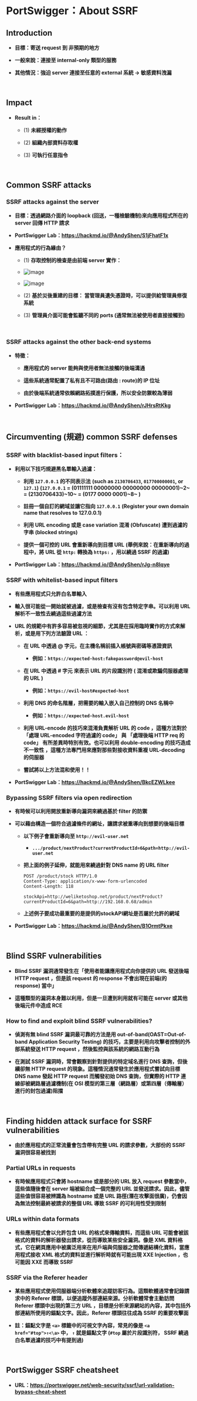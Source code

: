 # PortSwigger：About SSRF

## <span class="red">Introduction</span>

- **<span class="light_purple">目標</span>：寄送 request 到 非預期的地方**

- **<span class="purple">一般來說</span>：連接至 <span class="red">internal-only 類型</span>的服務**

- **<span class="purple">其他情況</span>：強迫 server 連接至任意的 <span class="red">external</span> 系統 → 敏感資料洩漏**

&emsp;

## <span class="red">Impact</span>

- **Result in：**
    
    - (1) **<span class="purple">未經授權的動作</span>**

    - (2) **<span class="purple">組織內部資料存取權</span>**
    
    - (3) **<span class="purple">可執行任意指令</span>**

&emsp;

## <span class="red">Common SSRF attacks</span>

### <span class="red">SSRF attacks against the server</span>

- **<span class="light_purple">目標</span>：透過網路介面的 loopback (回送，一種檢驗機制)來向應用程式所在的 server 回傳 HTTP 請求**

- **<span class="red">PortSwigger Lab</span>：https://hackmd.io/@AndyShen/S1jFhatF1x**

- **應用程式的行為緣由？**
    
    - (1) **存取控制的檢查是<span class="blue">由前端 server 實作</span>：**
    - ![image](https://hackmd.io/_uploads/BygxvRKKJl.png)
    - ![image](https://hackmd.io/_uploads/rycGv0FK1g.png)

    - (2) **基於<span class="light_purple">災後重建</span>的目標： 當管理員<span class="blue">遺失憑證</span>時，可以提供給管理員修復系統**
    
    - (3) **管理員介面可能會監聽<span class="red">不同的 ports</span> (通常無法被使用者直接接觸到)**

&emsp;

### <span class="red">SSRF attacks against the other back-end systems</span>

- **特徵：**

    - **應用程式的 server <span class="blue">能夠</span>與使用者無法接觸的<span class="blue">後端溝通</span>** 

    - **這些系統通常配置了<span class="blue">私有且不可路由(路由 : route)的 IP 位址</span>** 

    - **由於後端系統通常依賴網路拓撲進行保護，所以<span class="blue">安全防禦較為薄弱</span>**

- **<span class="red">PortSwigger Lab</span>：https://hackmd.io/@AndyShen/rJHrsRtKkg**

&emsp;

## <span class="red">Circumventing (規避) common SSRF defenses</span>

### <span class="red">SSRF with <span class="light_purple">blacklist-based</span> input filters</span>：

- **利用以下技巧規避<span class="light_purple">黑名單</span>輸入過濾：**

    - **利用 ```127.0.0.1``` 的<span class="blue">不同表示法</span>**
    **(such as ```2130706433```, ```017700000001```, or ```127.1```)**
    **(```127.0.0.1``` = (01111111 00000000 00000000 00000001)~2~ = (2130706433)~10~ = (0177 0000 0001)~8~ )**

    - **註冊<span class="blue">一個自訂的網域</span>並讓它指向 ```127.0.0.1```**
    **(Register your <span class="blue">own domain name</span> that resolves to 127.0.0.1)**

    - **利用 <span class="blue">URL encoding</span> 或是 <span class="blue">case variation</span> 混淆 (Obfuscate) 遭到過濾的字串 (blocked strings)**

    - **提供一個可控的 URL 會<span class="blue">重新導向</span>到目標 URL**
    **(舉例來說：在重新導向的過程中，將 URL 從 ```http:``` <span class="purple">轉換為</span> ```https:```  ，<span class="purple">用以繞過</span> SSRF 的過濾)**

- **<span class="red">PortSwigger Lab</span>：https://hackmd.io/@AndyShen/rJg-n8lqye**

### <span class="red">SSRF with <span class="light_purple">whitelist-based</span> input filters</span>

- **有些應用程式只允許<span class="light_purple">白名單</span>輸入**

- **輸入很可能<span class="blue">從一開始</span>就被過濾，或是檢查有沒有包含特定字串。可以利用 <span class="blue">URL 解析不一致性</span>去繞過這些過濾方法**

- **URL 的規範中有許多容易被忽視的細節，尤其是在採用<span class="blue">臨時實作</span>的方式來解析，或是用下列方法驗證 URL ：**
    - **在 URL 中<span class="light_purple">透過 @ 字元</span>，在<span class="blue">主機名稱<span class="red">前</span>插入帳號與密碼</span>等憑證資訊**
        - **例如：```https://expected-host:fakepassword@evil-host```**

    - **在 URL 中<span class="light_purple">透過 # 字元</span> 來表示 URL 的片段識別符 ( <span class="blue">混淆</span>或<span class="blue">欺騙</span>伺服器處理的 URL )**
        - **例如：```https://evil-host#expected-host```**

    - **<span class="light_purple">利用 DNS 的命名階層</span>，把需要的輸入<span class="blue">嵌入自己控制的 DNS 名稱</span>中**
        - **例如：```https://expected-host.evil-host```**

    - **<span class="light_purple">利用 URL-encode 的技巧</span>來<span class="blue">混淆</span>負責解析 URL 的 code ，這種方法對於「<span class="blue">處理 URL-encoded 字符過濾的 code</span>」 與 「<span class="blue">處理後端 HTTP req 的 code</span>」 <span class="red">有所差異</span>時特別有效。也可以<span class="light_purple">利用 double-encoding</span> 的技巧造成<span class="red">不一致性</span> ，這種方法專門用來應對那些<span class="blue">對接收資料重複 URL-decoding</span> 的伺服器**

    - **嘗試將以上方法<span class="red">混和使用</span>！！**

- **<span class="red">PortSwigger Lab</span>：https://hackmd.io/@AndyShen/BkcEZWLkee**

### <span class="red">Bypassing SSRF filters via <span class="light_purple">open redirection</span></span>

- **有時候可以利用<span class="light_purple">開放重新導向漏洞</span>來繞過基於 filter 的防禦**

- **可以藉由構造一個符合過濾條件的網址，讓請求被<span class="blue">重導向到想要的後端目標</span>**
    
    - **以下例子會重新導向至 ```http://evil-user.net```**
        
        - **```.../product/nextProduct?currentProductId=6&path=http://evil-user.net```**
    
    - **把上面的例子延伸，就能用來繞過針對 DNS name 的 URL filter**
        
        ```html=
        POST /product/stock HTTP/1.0
        Content-Type: application/x-www-form-urlencoded
        Content-Length: 118

        stockApi=http://weliketoshop.net/product/nextProduct?currentProductId=6&path=http://192.168.0.68/admin
        ```
        
    - **上述例子要成功最重要的是<span class="red">提供的stockAPI網址</span>是否屬於<span class="red">允許的網域</span>**

- **<span class="red">PortSwigger Lab</span>：https://hackmd.io/@AndyShen/B1OrmtPkxe**

&emsp;

## <span class="red">Blind SSRF vulnerabilities</span>

- **Blind SSRF 漏洞通常發生在「使用者<span class="blue">能讓應用程式向你提供的 URL 發送後端 HTTP request</span> ，但是該 request 的 response <span class="red">不會出現在前端(的 response) 當中</span>」**

- **這種類型的漏洞本身難以利用，但是一旦遭到利用就有可能在 <span class="red">server 或其他後端元件</span>中造成 <span class="red">RCE</span>**

### <span class="red">How to find and exploit blind SSRF vulnerabilities?</span>

- **偵測<span class="red">有無 blind SSRF 漏洞</span>最可靠的方法是用 <span class="light_purple">out-of-band(OAST=<span class="red">O</span>ut-of-band <span class="red">A</span>pplication <span class="red">S</span>ecurity <span class="red">T</span>esting)</span> 的技巧，主要是利用<span class="blue">向攻擊者控制的外部系統</span>發送 HTTP request ，然後監控<span class="blue">與該系統的網路互動行為</span>**

- **在測試 SSRF 漏洞時，常會觀察到針對提供的<span class="red">特定域名</span>進行 DNS 查詢，但後續卻<span class="red">無 HTTP request</span> 的現象。這種情況通常發生於應用程式<span class="blue">嘗試向目標 DNS name 發起 HTTP request</span> 而觸發初始 DNS 查詢，但實際的 HTTP 連線卻<span class="red">被網路層過濾機制</span>(在 OSI 模型的第三層（網路層）或第四層（傳輸層）進行的封包過濾)<span class="red">阻擋</span>**

&emsp;

## <span class="red">Finding hidden attack surface for SSRF vulnerabilities</span>

- **由於應用程式的正常流量會包含<span class="red">帶有完整 URL 的請求參數</span>，大部份的 SSRF 漏洞很容易被找到**

### <span class="red"><span class="light_purple">Partial URLs</span> in requests</span>

- **有時候應用程式<span class="red">只會將 hostname</span> 或是<span class="red">部分的 URL 放入 request 參數當中</span>，這些值隨後會<span class="blue">在 server 端被組合成一個完整的 URL</span> 並發送請求。因此，儘管這些值很容易被辨識為 hostname 或是 URL 路徑(潛在攻擊面很廣)，仍會因為<span class="red">無法控制最終被請求的整個 URL</span> 導致 SSRF 的可利用性受到限制**

### <span class="red">URLs within <span class="light_purple">data formats</span></span>

- **有些應用程式會以<span class="red">允許包含 URL 的格式</span>來傳輸資料，而這些 URL 可能會<span class="blue">被該格式的資料的<span class="red">解析器</span></span>發出請求，從而導致某些安全漏洞。像是 XML 資料格式，它在<span class="blue">網頁應用</span>中被廣泛用來在用戶端與伺服器之間<span class="blue">傳遞結構化資料</span>，當應用程式接收 XML 格式的資料並進行解析時就有可能出現 XXE Injection ，也可能因 XXE 而導致 SSRF**

### <span class="red">SSRF via the <span class="light_purple">Referer header</span></span>

- **某些應用程式使用<span class="blue">伺服器端分析軟體</span>來追蹤訪客行為。這類軟體通常會記錄請求中的 Referer 標頭，以便追蹤外部連結來源。分析軟體常會<span class="blue">主動訪問 Referer 標頭中出現的第三方 URL</span> ，目標是分析來源網站的內容，其中包括外部連結所使用的錨點文字。因此，<span class="red">Referer 標頭往往成為 SSRF 的重要攻擊面</span>**

- **註：錨點文字是 ```<a>``` 標籤中的可視文字內容，常見的像是 ```<a href="#top">↑<\a>``` 中， ```↑``` 就是錨點文字 (```#top``` 屬於片段識別符， SSRF 繞過白名單過濾的技巧中有提到過)**

&emsp;

## <span class="red">PortSwigger SSRF cheatsheet</span>

- **URL：https://portswigger.net/web-security/ssrf/url-validation-bypass-cheat-sheet**
